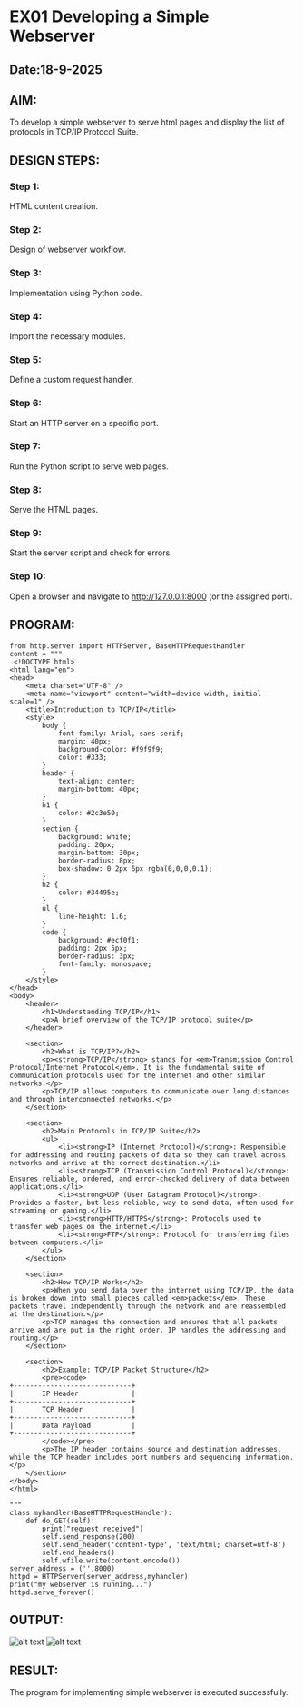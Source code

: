 # EX01 Developing a Simple Webserver
## Date:18-9-2025

## AIM:
To develop a simple webserver to serve html pages and display the list of protocols in TCP/IP Protocol Suite.

## DESIGN STEPS:
### Step 1: 
HTML content creation.

### Step 2:
Design of webserver workflow.

### Step 3:
Implementation using Python code.

### Step 4:
Import the necessary modules.

### Step 5:
Define a custom request handler.

### Step 6:
Start an HTTP server on a specific port.

### Step 7:
Run the Python script to serve web pages.

### Step 8:
Serve the HTML pages.

### Step 9:
Start the server script and check for errors.

### Step 10:
Open a browser and navigate to http://127.0.0.1:8000 (or the assigned port).

## PROGRAM:
~~~
from http.server import HTTPServer, BaseHTTPRequestHandler
content = """
 <!DOCTYPE html>
<html lang="en">
<head>
    <meta charset="UTF-8" />
    <meta name="viewport" content="width=device-width, initial-scale=1" />
    <title>Introduction to TCP/IP</title>
    <style>
        body {
            font-family: Arial, sans-serif;
            margin: 40px;
            background-color: #f9f9f9;
            color: #333;
        }
        header {
            text-align: center;
            margin-bottom: 40px;
        }
        h1 {
            color: #2c3e50;
        }
        section {
            background: white;
            padding: 20px;
            margin-bottom: 30px;
            border-radius: 8px;
            box-shadow: 0 2px 6px rgba(0,0,0,0.1);
        }
        h2 {
            color: #34495e;
        }
        ul {
            line-height: 1.6;
        }
        code {
            background: #ecf0f1;
            padding: 2px 5px;
            border-radius: 3px;
            font-family: monospace;
        }
    </style>
</head>
<body>
    <header>
        <h1>Understanding TCP/IP</h1>
        <p>A brief overview of the TCP/IP protocol suite</p>
    </header>

    <section>
        <h2>What is TCP/IP?</h2>
        <p><strong>TCP/IP</strong> stands for <em>Transmission Control Protocol/Internet Protocol</em>. It is the fundamental suite of communication protocols used for the internet and other similar networks.</p>
        <p>TCP/IP allows computers to communicate over long distances and through interconnected networks.</p>
    </section>

    <section>
        <h2>Main Protocols in TCP/IP Suite</h2>
        <ul>
            <li><strong>IP (Internet Protocol)</strong>: Responsible for addressing and routing packets of data so they can travel across networks and arrive at the correct destination.</li>
            <li><strong>TCP (Transmission Control Protocol)</strong>: Ensures reliable, ordered, and error-checked delivery of data between applications.</li>
            <li><strong>UDP (User Datagram Protocol)</strong>: Provides a faster, but less reliable, way to send data, often used for streaming or gaming.</li>
            <li><strong>HTTP/HTTPS</strong>: Protocols used to transfer web pages on the internet.</li>
            <li><strong>FTP</strong>: Protocol for transferring files between computers.</li>
        </ul>
    </section>

    <section>
        <h2>How TCP/IP Works</h2>
        <p>When you send data over the internet using TCP/IP, the data is broken down into small pieces called <em>packets</em>. These packets travel independently through the network and are reassembled at the destination.</p>
        <p>TCP manages the connection and ensures that all packets arrive and are put in the right order. IP handles the addressing and routing.</p>
    </section>

    <section>
        <h2>Example: TCP/IP Packet Structure</h2>
        <pre><code>
+-----------------------------+
|       IP Header             |
+-----------------------------+
|       TCP Header            |
+-----------------------------+
|       Data Payload          |
+-----------------------------+
        </code></pre>
        <p>The IP header contains source and destination addresses, while the TCP header includes port numbers and sequencing information.</p>
    </section>
</body>
</html>

"""
class myhandler(BaseHTTPRequestHandler):
    def do_GET(self):
        print("request received")
        self.send_response(200)
        self.send_header('content-type', 'text/html; charset=utf-8')
        self.end_headers()
        self.wfile.write(content.encode())
server_address = ('',8000)
httpd = HTTPServer(server_address,myhandler)
print("my webserver is running...")
httpd.serve_forever()
~~~

## OUTPUT:
![alt text](<../../fwd-ex1/Screenshot 2025-09-18 132549.png>)
![alt text](<../../fwd-ex1/Screenshot 2025-09-18 132620.png>)

## RESULT:
The program for implementing simple webserver is executed successfully.

